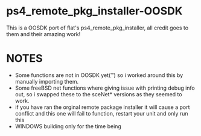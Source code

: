 # ps4_remote_pkg_installer-OOSDK
This is a OOSDK port of flat's ps4_remote_pkg_installer, all credit goes to them and their amazing work! 

# NOTES
- Some functions are not in OOSDK yet(:tm:) so i worked around this by manually importing them.
- Some freeBSD net functions where giving issue with printing debug info out, so i swapped these to the sceNet* versions as they seemed to work.
- if you have ran the orginal remote package installer it will cause a port conflict and this one will fail to function, restart your unit and only run this
- WINDOWS building only for the time being 